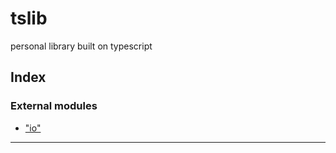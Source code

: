 
tslib
=====

personal library built on typescript

## Index

### External modules

* ["io"](modules/_io_.md)

---

